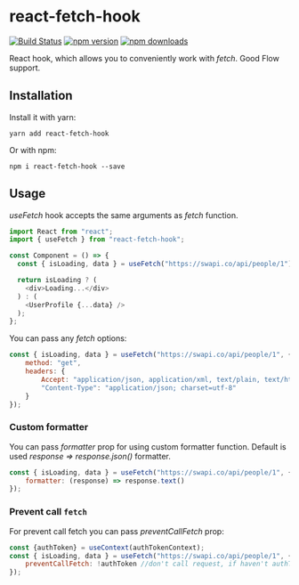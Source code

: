 # react-fetch-hook

[![Build Status](https://travis-ci.org/ilyalesik/react-fetch-hook.svg?branch=master)](https://travis-ci.org/ilyalesik/react-fetch-hook)
[![npm version](https://img.shields.io/npm/v/react-fetch-hook.svg)](https://www.npmjs.com/package/react-fetch-hook)
[![npm downloads](https://img.shields.io/npm/dt/react-fetch-hook.svg)](https://www.npmjs.com/package/react-fetch-hook)

React hook, which allows you to conveniently work with *fetch*. Good Flow support.

## Installation

Install it with yarn:

```
yarn add react-fetch-hook
```

Or with npm:

```
npm i react-fetch-hook --save
```

## Usage

*useFetch* hook accepts the same arguments as *fetch* function.

```javascript
import React from "react";
import { useFetch } from "react-fetch-hook";

const Component = () => {
  const { isLoading, data } = useFetch("https://swapi.co/api/people/1");

  return isLoading ? (
    <div>Loading...</div>
  ) : (
    <UserProfile {...data} />
  );
};

```

You can pass any *fetch* options:
```javascript
const { isLoading, data } = useFetch("https://swapi.co/api/people/1", {
    method: "get",
    headers: {
        Accept: "application/json, application/xml, text/plain, text/html, *.*",
        "Content-Type": "application/json; charset=utf-8"
    }
});

```
### Custom formatter
You can pass *formatter* prop for using custom formatter function. Default is used *response => response.json()* formatter.
```javascript
const { isLoading, data } = useFetch("https://swapi.co/api/people/1", {
    formatter: (response) => response.text()
});

```
### Prevent call `fetch`
For prevent call fetch you can pass *preventCallFetch* prop:

```javascript
const {authToken} = useContext(authTokenContext);
const { isLoading, data } = useFetch("https://swapi.co/api/people/1", {
    preventCallFetch: !authToken //don't call request, if haven't authToken
});

```
